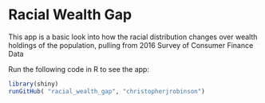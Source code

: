 # Racial Wealth Gap

This app is a basic look into how the racial distribution changes over wealth holdings of the population, pulling from 2016 Survey of Consumer Finance Data

Run the following code in R to see the app:

```r
library(shiny)
runGitHub( "racial_wealth_gap", "christopherjrobinson")
```
